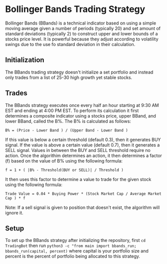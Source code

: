 # Bollinger Bands Trading Strategy
Bollinger Bands (BBands) is a technical indicator based on using a simple moving average given a number of periods (typically 20) and set amount of standard deviations (typically 2) to construct upper and lower bounds of a stocks price level. It is powerful because they adjust according to volatility swings due to the use fo standard deviation in their calculation.

## Initialization
The BBands trading strategy doesn't initialize a set portfolio and instead only trades from a list of 25-30 high growth yet stable stocks.

## Trades
The BBands strategy executes once every half an hour starting at 9:30 AM EST and ending at 4:00 PM EST. To perform its calculation it first determines a composite indicator using a stocks price, upper BBand, and lower BBand, called the B%. The B% is calculated as follows: 
```
B% = (Price - Lower Band ) / (Upper Band - Lower Band )
```
If this value is below a certain threshold (default 0.3), then it generates BUY signal. If the value is above a certain value (default 0.7), then it generates a SELL signal. Values in between the BUY and SELL threshold require no action. Once the algorithim determines an action, it then determines a factor (f) based on the value of B% using the following formula:
```
f = 1 + ( |B% - Threshold(BUY or SELL)| / Threshold )
```
It then uses this factor to determine a value to trade for the given stock using the following formula:
```
Trade Value = 0.04 * Buying Power * (Stock Market Cap / Average Market Cap ) * f
```
Note: If a sell signal is given to position that doesn't exist, the algorithm will ignore it.

## Setup
To set up the BBands strategy after initializing the repository, first ```cd TradingBot``` then run ```python3 -c "from main import bbands_run; bbands_run(capital, percent)``` where capital is your portfolio size and percent is the percent of portfolio being allocated to this strategy.


